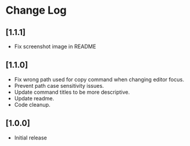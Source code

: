 # Change Log

## [1.1.1]

- Fix screenshot image in README

## [1.1.0]

- Fix wrong path used for copy command when changing editor focus.
- Prevent path case sensitivity issues.
- Update command titles to be more descriptive.
- Update readme.
- Code cleanup.

## [1.0.0]

- Initial release
